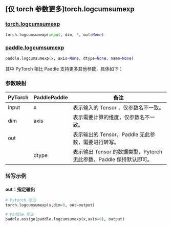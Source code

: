 ## [仅 torch 参数更多]torch.logcumsumexp

### [torch.logcumsumexp](https://pytorch.org/docs/1.13/generated/torch.logcumsumexp.html#torch-logcumsumexp)

```python
torch.logcumsumexp(input, dim, *, out=None)
```

### [paddle.logcumsumexp](https://www.paddlepaddle.org.cn/documentation/docs/zh/api/paddle/logcumsumexp_cn.html#logcumsumexp)

```python
paddle.logcumsumexp(x, axis=None, dtype=None, name=None)
```

其中 PyTorch 相比 Paddle 支持更多其他参数，具体如下：

### 参数映射

| PyTorch | PaddlePaddle | 备注                                                                |
| ------- | ------------ | ------------------------------------------------------------------- |
| input   | x            | 表示输入的 Tensor ，仅参数名不一致。                                |
| dim     | axis         | 表示需要计算的维度，仅参数名不一致。                                |
| out     |              | 表示输出的 Tensor，Paddle 无此参数，需要进行转写。                 |
|         | dtype        | 表示输出 Tensor 的数据类型，Pytorch 无此参数，Paddle 保持默认即可。 |

### 转写示例

#### out：指定输出

```python
# Pytorch 写法
torch.logcumsumexp(x,dim=0, out=output)

# Paddle 写法
paddle.assign(paddle.logcumsumexp(x,axis=0), output)
```
